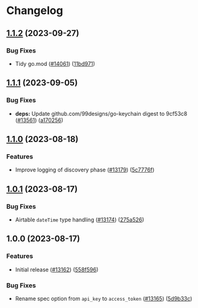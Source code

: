 # Changelog

## [1.1.2](https://github.com/cloudquery/cloudquery/compare/plugins-source-airtable-v1.1.1...plugins-source-airtable-v1.1.2) (2023-09-27)


### Bug Fixes

* Tidy go.mod ([#14061](https://github.com/cloudquery/cloudquery/issues/14061)) ([11bd971](https://github.com/cloudquery/cloudquery/commit/11bd971f6a0089c92e47af6be24f552b2d920f21))

## [1.1.1](https://github.com/cloudquery/cloudquery/compare/plugins-source-airtable-v1.1.0...plugins-source-airtable-v1.1.1) (2023-09-05)


### Bug Fixes

* **deps:** Update github.com/99designs/go-keychain digest to 9cf53c8 ([#13561](https://github.com/cloudquery/cloudquery/issues/13561)) ([a170256](https://github.com/cloudquery/cloudquery/commit/a17025657e92b017fe3c8bd37abfaa2354e6e818))

## [1.1.0](https://github.com/cloudquery/cloudquery/compare/plugins-source-airtable-v1.0.1...plugins-source-airtable-v1.1.0) (2023-08-18)


### Features

* Improve logging of discovery phase ([#13179](https://github.com/cloudquery/cloudquery/issues/13179)) ([5c7776f](https://github.com/cloudquery/cloudquery/commit/5c7776f332bc6a257f216b22a1fceefbca46357b))

## [1.0.1](https://github.com/cloudquery/cloudquery/compare/plugins-source-airtable-v1.0.0...plugins-source-airtable-v1.0.1) (2023-08-17)


### Bug Fixes

* Airtable `dateTime` type handling ([#13174](https://github.com/cloudquery/cloudquery/issues/13174)) ([275a526](https://github.com/cloudquery/cloudquery/commit/275a526ea19fb166df816a22f0818188365c4a65))

## 1.0.0 (2023-08-17)


### Features

* Initial release ([#13162](https://github.com/cloudquery/cloudquery/issues/13162)) ([558f596](https://github.com/cloudquery/cloudquery/commit/558f596a2c4868413b978a5c2a575e8654e617f9))


### Bug Fixes

* Rename spec option from `api_key` to `access_token` ([#13165](https://github.com/cloudquery/cloudquery/issues/13165)) ([5d9b33c](https://github.com/cloudquery/cloudquery/commit/5d9b33c6f706360f138788b350b52c9d8c205ae4))
